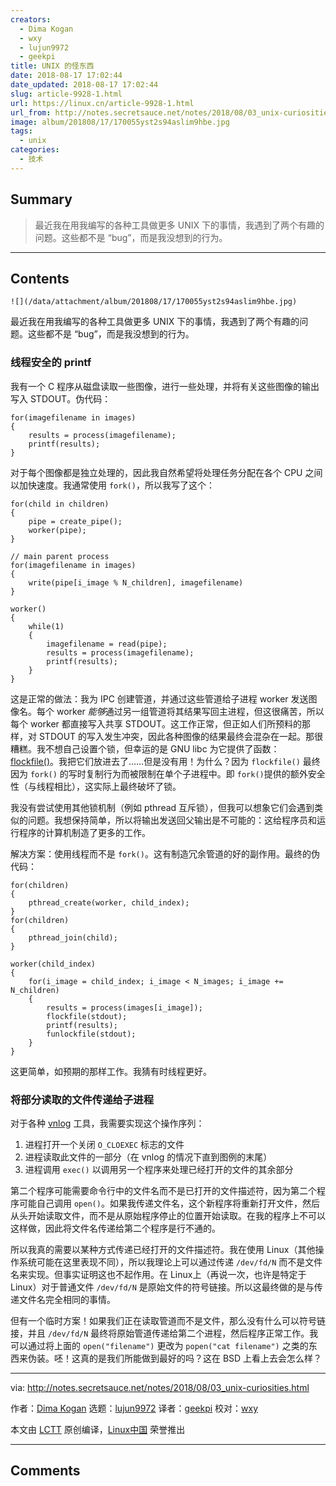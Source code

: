```yaml
---
creators:
  - Dima Kogan
  - wxy
  - lujun9972
  - geekpi
title: UNIX 的怪东西
date: 2018-08-17 17:02:44
date_updated: 2018-08-17 17:02:44
slug: article-9928-1.html
url: https://linux.cn/article-9928-1.html
url_from: http://notes.secretsauce.net/notes/2018/08/03_unix-curiosities.html
image: album/201808/17/170055yst2s94aslim9hbe.jpg
tags:
  - unix
categories:
  - 技术
---
```


## Summary

> 最近我在用我编写的各种工具做更多 UNIX 下的事情，我遇到了两个有趣的问题。这些都不是 “bug”，而是我没想到的行为。

***

<!-- more -->

## Contents

`![](/data/attachment/album/201808/17/170055yst2s94aslim9hbe.jpg)`

最近我在用我编写的各种工具做更多 UNIX 下的事情，我遇到了两个有趣的问题。这些都不是 “bug”，而是我没想到的行为。

### 线程安全的 printf

我有一个 C 程序从磁盘读取一些图像，进行一些处理，并将有关这些图像的输出写入 STDOUT。伪代码：

```shell
for(imagefilename in images)
{
    results = process(imagefilename);
    printf(results);
}
```

对于每个图像都是独立处理的，因此我自然希望将处理任务分配在各个 CPU 之间以加快速度。我通常使用 `fork()`，所以我写了这个：

```shell
for(child in children)
{
    pipe = create_pipe();
    worker(pipe);
}

// main parent process
for(imagefilename in images)
{
    write(pipe[i_image % N_children], imagefilename)
}

worker()
{
    while(1)
    {
        imagefilename = read(pipe);
        results = process(imagefilename);
        printf(results);
    }
}
```

这是正常的做法：我为 IPC 创建管道，并通过这些管道给子进程 worker 发送图像名。每个 worker *能够*通过另一组管道将其结果写回主进程，但这很痛苦，所以每个 worker 都直接写入共享 STDOUT。这工作正常，但正如人们所预料的那样，对 STDOUT 的写入发生冲突，因此各种图像的结果最终会混杂在一起。那很糟糕。我不想自己设置个锁，但幸运的是 GNU libc 为它提供了函数：[flockfile()](https://www.gnu.org/software/libc/manual/html_node/Streams-and-Threads.html)。我把它们放进去了……但是没有用！为什么？因为 `flockfile()` 最终因为 `fork()` 的写时复制行为而被限制在单个子进程中。即 `fork()`提供的额外安全性（与线程相比），这实际上最终破坏了锁。

我没有尝试使用其他锁机制（例如 pthread 互斥锁），但我可以想象它们会遇到类似的问题。我想保持简单，所以将输出发送回父输出是不可能的：这给程序员和运行程序的计算机制造了更多的工作。

解决方案：使用线程而不是 `fork()`。这有制造冗余管道的好的副作用。最终的伪代码：

```shell
for(children)
{
    pthread_create(worker, child_index);
}
for(children)
{
    pthread_join(child);
}

worker(child_index)
{
    for(i_image = child_index; i_image < N_images; i_image += N_children)
    {
        results = process(images[i_image]);
        flockfile(stdout);
        printf(results);
        funlockfile(stdout);
    }
}
```

这更简单，如预期的那样工作。我猜有时线程更好。

### 将部分读取的文件传递给子进程

对于各种 [vnlog](http://www.github.com/dkogan/vnlog) 工具，我需要实现这个操作序列：

1. 进程打开一个关闭 `O_CLOEXEC` 标志的文件
2. 进程读取此文件的一部分（在 vnlog 的情况下直到图例的末尾）
3. 进程调用 `exec()` 以调用另一个程序来处理已经打开的文件的其余部分

第二个程序可能需要命令行中的文件名而不是已打开的文件描述符，因为第二个程序可能自己调用 `​​open()`。如果我传递文件名，这个新程序将重新打开文件，然后从头开始读取文件，而不是从原始程序停止的位置开始读取。在我的程序上不可以这样做，因此将文件名传递给第二个程序是行不通的。

所以我真的需要以某种方式传递已经打开的文件描述符。我在使用 Linux（其他操作系统可能在这里表现不同），所以我理论上可以通过传递 `/dev/fd/N` 而不是文件名来实现。但事实证明这也不起作用。在 Linux上（再说一次，也许是特定于 Linux）对于普通文件 `/dev/fd/N` 是原始文件的符号链接。所以这最终做的是与传递文件名完全相同的事情。

但有一个临时方案！如果我们正在读取管道而不是文件，那么没有什么可以符号链接，并且 `/dev/fd/N` 最终将原始管道传递给第二个进程，然后程序正常工作。我可以通过将上面的 `open("filename")` 更改为 `popen("cat filename")` 之类的东西来伪装。呸！这真的是我们所能做到最好的吗？这在 BSD 上看上去会怎么样？

---

via: <http://notes.secretsauce.net/notes/2018/08/03_unix-curiosities.html>

作者：[Dima Kogan](http://notes.secretsauce.net/) 选题：[lujun9972](https://github.com/lujun9972) 译者：[geekpi](https://github.com/geekpi) 校对：[wxy](https://github.com/wxy)

本文由 [LCTT](https://github.com/LCTT/TranslateProject) 原创编译，[Linux中国](https://linux.cn/) 荣誉推出

***

## Comments
